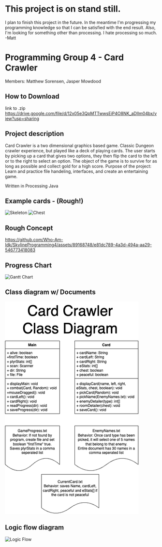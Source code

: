 # This project is on stand still.

I plan to finish this project in the future. In the meantime I'm progressing my programming knowledge so that I can be satisfied with the end result. Also, I'm looking for something other than processing. I hate processing so much. -Matt

# Programming Group 4 - Card Crawler

Members: Matthew Sorensen, Jasper Mowdood

## How to Download

link to .zip https://drive.google.com/file/d/12x05e3QpMTTwwsEiP4O8NK_aDlIm04bx/view?usp=sharing


## Project description

Card Crawler is a two dimensional graphics based game. Classic Dungeon crawler experience, but played like a deck of playing cards. The user starts by picking up a card that gives two options, they then flip the card to the left or to the right to select an option. The object of the game is to survive for as long as possible and collect gold for a high score. Purpose of the project: Learn and practice file handeling, interfaces, and create an entertaining game.

Written in Processing Java

## Example cards - (Rough!)

![Skeleton](https://github.com/Who-Am-Idk/SkylineProgramming4/blob/main/image/Screen%20Shot%202023-04-10%20at%208.33.49%20AM.png?raw=true)
![Chest](https://user-images.githubusercontent.com/89168748/230923382-6d6a8659-e3ac-40af-8aca-16f981362181.png)

## Rough Concept

https://github.com/Who-Am-Idk/SkylineProgramming4/assets/89168748/e81dc789-4a3d-494a-aa29-546773418083

## Progress Chart

![Gantt Chart](https://github.com/Who-Am-Idk/SkylineProgramming4/blob/main/image/GanttChart.png?raw=true)

## Class diagram w/ Documents

![Class Diagram](https://github.com/MarsMatthew/SkylineProgramming4/blob/main/image/CardCrawlerClass.drawio.png?raw=true)

## Logic flow diagram 

![Logic Flow](https://github.com/MarsMatthew/SkylineProgramming5/blob/main/image/CardCrawlerUML.drawio.png?raw=true)
